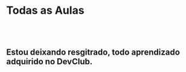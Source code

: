<h1> Todas as Aulas </h1>
<br>
<br>
<h2>Estou deixando resgitrado, todo aprendizado adquirido no DevClub.</h2>
